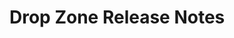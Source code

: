 <!-- Release notes authoring guidelines: http://keepachangelog.com/ -->

# Drop Zone Release Notes

<!-- ## [Unreleased] -->

<!--## [VERSION] - [RELEASE_DATE]-->
